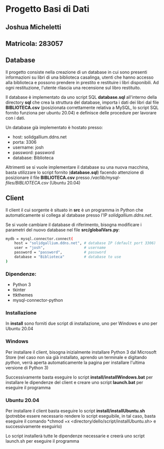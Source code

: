 # Progetto Basi di Dati
## Joshua Micheletti
## Matricola: 283057

## Database

Il progetto consiste nella creazione di un database in cui sono presenti informazioni su libri di una biblioteca casalinga, utenti che hanno accesso alla biblioteca e possono prendere in prestito e restituire i libri disponibili. Ad ogni restituzione, l'utente rilascia una recensione sul libro restituito.

Il database è implementato da uno script SQL **database.sql** all'interno della directory **sql** che crea la struttura del database, importa i dati dei libri dal file **BIBLIOTECA.csv** (posizionata correttamente relativa a MySQL, lo script SQL fornito funziona per ubuntu 20.04) e definisce delle procedure per lavorare con i dati.

Un database già implementato è hostato presso:

- host: solidgallium.ddns.net
- porta: 3306
- username: josh
- password: password
- database: Biblioteca


Altrimenti se si vuole implementare il database su una nuova macchina, basta utilizzare lo script fornito (**database.sql**) facendo attenzione di posizionare il file **BIBLIOTECA.csv** presso */var/lib/mysql-files/BIBLIOTECA.csv* (Ubuntu 20.04)


## Client

Il client il cui sorgente è situato in **src** è un programma in Python che automaticamente si collega al database presso l'IP *solidgallium.ddns.net*.

Se si vuole cambiare il database di riferimento, bisogna modificare i parametri del nuovo database nel file **src/globalVars.py**:

```sh
mydb = mysql.connector.connect(
    host = "solidgallium.ddns.net", # database IP (default port 3306)
    user = "josh",                  # username
    password = "password",          # password
    database = "Biblioteca"         # database to use
)
```


### Dipendenze:

- Python 3
- tkinter
- ttkthemes
- mysql-connector-python

### Installazione

In **install** sono forniti due script di installazione, uno per Windows e uno per Ubuntu 20.04

### Windows

Per installare il client, bisogna inizialmente installare Python 3 dal Microsoft Store (nel caso non sia già installato, aprendo un terminale e digitando *python*, verrà aperta automaticamente la pagina per installare l'ultima versione di Python 3)

Successivamente basta eseguire lo script **install/installWindows.bat** per installare le dipendenze del client e creare uno script **launch.bat** per eseguire il programma


### Ubuntu 20.04

Per installare il client basta eseguire lo script **install/installUbuntu.sh** (potrebbe essere necessario rendere lo script eseguibile, in tal caso, basta eseguire il comando *chmod +x <directory/dello/script/installUbuntu.sh> e successivamente eseguirlo)

Lo script installerà tutte le dipendenze necessarie e creerà uno script launch.sh per eseguire il programma


